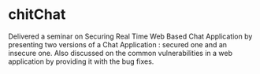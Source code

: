 # chitChat
Delivered a seminar on Securing Real Time Web Based Chat Application by presenting two versions of a Chat Application : secured one and an insecure one. Also discussed on the common vulnerabilities in a web application by providing it with the bug fixes.

